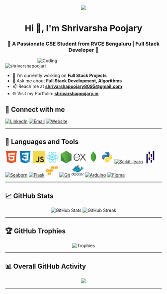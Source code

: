 <p align="center">
  <img src="https://readme-typing-svg.demolab.com/?lines=Hi,+I'm+Shrivarsha+Poojary;Passionate+Web+Developer;Learning+New+Things+Everyday;Let's+Connect!&center=true&width=500&height=50&color=FF61B6&size=22">
</p>

<h1 align="center">Hi 👋, I'm Shrivarsha Poojary</h1>
<h3 align="center">🌟 A Passionate CSE Student from RVCE Bengaluru | Full Stack Developer 🌟</h3>

<img align="right" alt="Coding" width="400" src="https://i.pinimg.com/originals/d4/81/f3/d481f3c72e283309071f79e01b05c06d.gif" />

<p align="left"> 
  <img src="https://komarev.com/ghpvc/?username=shrivarshapoojari&label=Profile%20views&color=0e75b6&style=flat" alt="shrivarshapoojari" /> 
</p>

- 🔭 I’m currently working on **Full Stack Projects**
- 💬 Ask me about **Full Stack Development, Algorithms**
- 📫 Reach me at **shrivarshapoojary8095@gmail.com**
- 🌐 Visit my Portfolio: **[shrivarshapoojary.in](https://www.shrivarshapoojary.in/)**



## 🧩 Connect with me
<p align="left">
<a href="https://linkedin.com/in/shrivarsha-poojary-960691249" target="blank"><img src="https://img.shields.io/badge/-LinkedIn-blue?style=for-the-badge&logo=Linkedin&logoColor=white" alt="LinkedIn"/></a>
<a href="mailto:shrivarshapoojary8095@gmail.com" target="blank"><img src="https://img.shields.io/badge/-Gmail-D14836?style=for-the-badge&logo=gmail&logoColor=white" alt="Email"/></a>
<a href="https://shrivarsha-poojary.dev" target="blank"><img src="https://img.shields.io/badge/-Website-000000?style=for-the-badge&logo=About.me&logoColor=white" alt="Website"/></a>
</p>

---

## 🚀 Languages and Tools
<p align="left">
<a href="https://developer.mozilla.org/en-US/docs/Web/HTML" target="_blank"><img src="https://raw.githubusercontent.com/devicons/devicon/master/icons/html5/html5-original.svg" alt="HTML5" width="40" height="40"/></a> 
<a href="https://developer.mozilla.org/en-US/docs/Web/CSS" target="_blank"><img src="https://raw.githubusercontent.com/devicons/devicon/master/icons/css3/css3-original.svg" alt="CSS3" width="40" height="40"/></a>
<a href="https://developer.mozilla.org/en-US/docs/Web/JavaScript" target="_blank"><img src="https://raw.githubusercontent.com/devicons/devicon/master/icons/javascript/javascript-original.svg" alt="JavaScript" width="40" height="40"/></a>
<a href="https://reactjs.org/" target="_blank"><img src="https://raw.githubusercontent.com/devicons/devicon/master/icons/react/react-original.svg" alt="React" width="40" height="40"/></a>
<a href="https://nodejs.org/" target="_blank"><img src="https://raw.githubusercontent.com/devicons/devicon/master/icons/nodejs/nodejs-original.svg" alt="Node.js" width="40" height="40"/></a>
<a href="https://expressjs.com/" target="_blank"><img src="https://raw.githubusercontent.com/devicons/devicon/master/icons/express/express-original.svg" alt="Express" width="40" height="40"/></a>
<a href="https://www.mongodb.com/" target="_blank"><img src="https://raw.githubusercontent.com/devicons/devicon/master/icons/mongodb/mongodb-original.svg" alt="MongoDB" width="40" height="40"/></a>
<a href="https://www.python.org/" target="_blank"><img src="https://raw.githubusercontent.com/devicons/devicon/master/icons/python/python-original.svg" alt="Python" width="40" height="40"/></a>
<a href="https://scikit-learn.org/" target="_blank"><img src="https://upload.wikimedia.org/wikipedia/commons/0/05/Scikit_learn_logo_small.svg" alt="Scikit-learn" width="40" height="40"/></a>
<a href="https://pandas.pydata.org/" target="_blank"><img src="https://raw.githubusercontent.com/devicons/devicon/2ae2a900d2f041da66e950e4d48052658d850630/icons/pandas/pandas-original.svg" alt="Pandas" width="40" height="40"/></a>
<a href="https://seaborn.pydata.org/" target="_blank"><img src="https://seaborn.pydata.org/_images/logo-mark-lightbg.svg" alt="Seaborn" width="40" height="40"/></a>
<a href="https://flask.palletsprojects.com/" target="_blank"><img src="https://www.vectorlogo.zone/logos/pocoo_flask/pocoo_flask-icon.svg" alt="Flask" width="40" height="40"/></a>
<a href="https://aws.amazon.com/" target="_blank"><img src="https://raw.githubusercontent.com/devicons/devicon/master/icons/amazonwebservices/amazonwebservices-original.svg" alt="AWS" width="40" height="40"/></a>
<a href="https://git-scm.com/" target="_blank"><img src="https://www.vectorlogo.zone/logos/git-scm/git-scm-icon.svg" alt="Git" width="40" height="40"/></a>
<a href="https://www.docker.com/" target="_blank"><img src="https://raw.githubusercontent.com/devicons/devicon/master/icons/docker/docker-original-wordmark.svg" alt="Docker" width="40" height="40"/></a>
<a href="https://www.arduino.cc/" target="_blank"><img src="https://cdn.worldvectorlogo.com/logos/arduino-1.svg" alt="Arduino" width="40" height="40"/></a>
<a href="https://www.figma.com/" target="_blank"><img src="https://www.vectorlogo.zone/logos/figma/figma-icon.svg" alt="Figma" width="40" height="40"/></a>
</p>

---

## 📈 GitHub Stats
<p align="center">
  <img src="https://github-readme-stats.vercel.app/api?username=shrivarshapoojari&show_icons=true&theme=radical" alt="GitHub Stats" height="200"/>
  <img src="https://github-readme-streak-stats.herokuapp.com/?user=shrivarshapoojari&theme=radical" alt="GitHub Streak" height="200"/>
</p>



---

## 🏆 GitHub Trophies
<p align="center">
  <img src="https://github-profile-trophy.vercel.app/?username=shrivarshapoojari&theme=radical&row=2&column=3" alt="Trophies" />
</p>

---

## 📊 Overall GitHub Activity
<p align="center">
  <img src="https://github-profile-summary-cards.vercel.app/api/cards/profile-details?username=shrivarshapoojari&theme=radical" />
</p>

---
 
